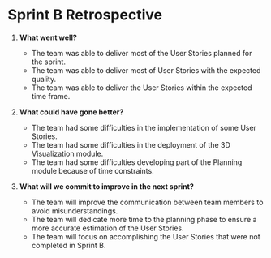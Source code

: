 # Sprint B Retrospective

1. **What went well?**
    - The team was able to deliver most of the User Stories planned for the sprint.
    - The team was able to deliver most of User Stories with the expected quality.
    - The team was able to deliver the User Stories within the expected time frame.

2. **What could have gone better?**
    - The team had some difficulties in the implementation of some User Stories.
    - The team had some difficulties in the deployment of the 3D Visualization module.
    - The team had some difficulties developing part of the Planning module because of time constraints.

3. **What will we commit to improve in the next sprint?**
    - The team will improve the communication between team members to avoid misunderstandings.
    - The team will dedicate more time to the planning phase to ensure a more accurate estimation of the User Stories.
    - The team will focus on accomplishing the User Stories that were not completed in Sprint B.
